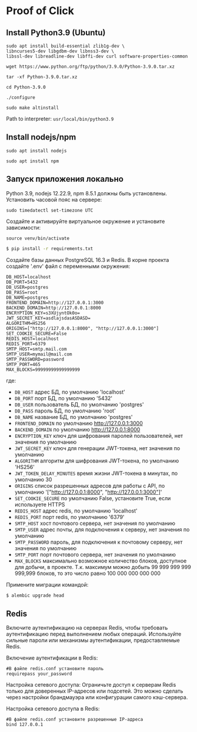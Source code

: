 # Proof of Click

## Install Python3.9 (Ubuntu)

```shell
sudo apt install build-essential zlib1g-dev \
libncurses5-dev libgdbm-dev libnss3-dev \
libssl-dev libreadline-dev libffi-dev curl software-properties-common
```

`wget https://www.python.org/ftp/python/3.9.0/Python-3.9.0.tar.xz`

`tar -xf Python-3.9.0.tar.xz`

`cd Python-3.9.0`

`./configure`

`sudo make altinstall`

Path to interpreter: `usr/local/bin/python3.9`

## Install nodejs/npm

`sudo apt install nodejs`

`sudo apt install npm`

## Запуск приложения локально

Python 3.9, nodejs 12.22.9, npm 8.5.1 должны быть установлены. Установить часовой пояс на сервере:
```
sudo timedatectl set-timezone UTC
```
Создайте и активируйте виртуальное окружение и установите зависимости:
```shell
source venv/bin/activate
```
```sh
$ pip install -r requirements.txt
```
Создайте базы данных PostgreSQL 16.3 и Redis. В корне проекта создайте
'.env' файл с переменными окружения:

```
DB_HOST=localhost
DB_PORT=5432
DB_USER=postgres
DB_PASS=root
DB_NAME=postgres
FRONTEND_DOMAIN=http://127.0.0.1:3000
BACKEND_DOMAIN=http://127.0.0.1:8000
ENCRYPTION_KEY=s3XUjyntOk0o=
JWT_SECRET_KEY=asdlajsdasASDASD=
ALGORITHM=HS256
ORIGINS=["http://127.0.0.1:8000", "http://127.0.0.1:3000"]
SET_COOKIE_SECURE=False
REDIS_HOST=localhost
REDIS_PORT=6379
SMTP_HOST=smtp.mail.com
SMTP_USER=mymail@mail.com
SMTP_PASSWORD=password
SMTP_PORT=465
MAX_BLOCKS=99999999999999999
```
где:

- `DB_HOST` адрес БД, по умолчанию 'localhost'
- `DB_PORT` порт БД, по умолчанию '5432'
- `DB_USER` пользователь БД, по умолчанию 'postgres'
- `DB_PASS` пароль БД, по умолчанию 'root'
- `DB_NAME` название БД, по умолчанию 'postgres'
- `FRONTEND_DOMAIN` по умолчанию http://127.0.0.1:3000
- `BACKEND_DOMAIN` по умолчанию http://127.0.0.1:8000
- `ENCRYPTION_KEY` ключ для шифрования паролей пользователей, нет значения по умолчанию
- `JWT_SECRET_KEY` ключ для генерации JWT-токена, нет значения по умолчанию
- `ALGORITHM` алгоритм для шифрования JWT-токена, по умолчанию 'HS256'
- `JWT_TOKEN_DELAY_MINUTES` время жизни JWT-токена в минутах, по умолчанию 30
- `ORIGINS` список разрешенных адресов для работы с API, по умолчанию '["http://127.0.0.1:8000", "http://127.0.0.1:3000"]'
- `SET_COOKIE_SECURE` по умолчанию False, установите True, если используете HTTPS
- `REDIS_HOST` адрес redis, по умолчанию 'localhost'
- `REDIS_PORT` порт redis, по умолчанию '6379'
- `SMTP_HOST` хост почтового сервера, нет значения по умолчанию
- `SMTP_USER` адрес почты, для подключения к серверу, нет значения по умолчанию
- `SMTP_PASSWORD` пароль, для подключения к почтовому серверу, нет значения по умолчанию
- `SMTP_PORT` порт почтового сервера, нет значения по умолчанию
- `MAX_BLOCKS` максимально возможное количество блоков, доступное для добычи, в проекте. Т.к.
максимум можно добыть 99 999 999 999 999,999 блоков, то это число равно 100 000 000 000 000

Примените миграции командой:
```sh
$ alembic upgrade head
```

## Redis

Включите аутентификацию на серверах Redis, чтобы требовать аутентификацию перед выполнением любых операций.
Используйте сильные пароли или механизмы аутентификации, предоставляемые Redis.

Включение аутентификации в Redis:

```
#В файле redis.conf установите пароль
requirepass your_password
```
Настройка сетевого доступа: Ограничьте доступ к серверам Redis только для доверенных IP-адресов или подсетей.
Это можно сделать через настройки брандмауэра или конфигурации самого кэш-сервера.

Настройка сетевого доступа в Redis:

```
#В файле redis.conf установите разрешенные IP-адреса
bind 127.0.0.1
```